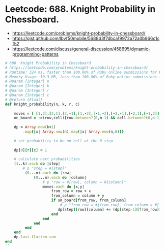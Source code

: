 # Leetcode: 688. Knight Probability in Chessboard.

- https://leetcode.com/problems/knight-probability-in-chessboard/
- https://gist.github.com/lbvf50mobile/5688d3f7dbca19972a72a0b966c1cf52
- https://leetcode.com/discuss/general-discussion/458695/dynamic-programming-patterns

```Ruby
# 688. Knight Probability in Chessboard
# https://leetcode.com/problems/knight-probability-in-chessboard/
# Runtime: 324 ms, faster than 100.00% of Ruby online submissions for Knight Probability in Chessboard.
# Memory Usage: 10.3 MB, less than 100.00% of Ruby online submissions for Knight Probability in Chessboard.
# @param {Integer} n
# @param {Integer} k
# @param {Integer} r
# @param {Integer} c
# @return {Float}
def knight_probability(n, k, r, c)
    
    moves = [ [1,2],[2,1],[2,-1],[1,-2],[-1,-2],[-2,-1],[-2,1],[-1,2]]
    on_board = ->(row,cell){row.between?(0,n-1) && cell.between?(0,n-1)}
    
    dp = Array.new(k+1)
        .map{|x| Array.new(n).map{|x| Array.new(n,0)}}
    
    # set probability to be on cell at the 0 step
    
    dp[0][r][c] = 1
    
    # calculate next probabilities
    (1..k).each do |step|
        # p "step = #{step}"
         (0...n).each do |row|
             (0...n).each do |column|
                 # p "row = #{row}, column = #{column}"
                 moves.each do |x,y|
                     from_row = row + x
                     from_column = column + y
                     if on_board[from_row, from_column]
                         # p "from_row = #{from_row}, from_column = #{from_column} value=#{dp[step-1][from_row][from_column]/8}"
                        dp[step][row][column] += (dp[step-1][from_row][from_column]/8.0 )
                     end
                 end
             end
         end
    end
    dp.last.flatten.sum
end
``